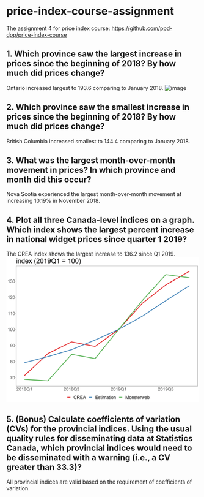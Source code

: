 # price-index-course-assignment
The assignment 4 for price index course: https://github.com/ppd-dpp/price-index-course

## 1.	Which province saw the largest increase in prices since the beginning of 2018? By how much did prices change?
Ontario increased largest to 193.6 comparing to January 2018.
![image](https://https://github.com/coredeliaz/price-index-course-assignment/blob/main/Provincial%20indices%20.jpg)

## 2.	Which province saw the smallest increase in prices since the beginning of 2018? By how much did prices change?
British Columbia increased smallest to 144.4 comparing to January 2018.

## 3.	What was the largest month-over-month movement in prices? In which province and month did this occur?
Nova Scotia experienced the largest month-over-month movement at increasing 10.19% in November 2018.

## 4.	Plot all three Canada-level indices on a graph. Which index shows the largest percent increase in national widget prices since quarter 1 2019?
The CREA index shows the largest increase to 136.2 since Q1 2019.
![image](https://github.com/coredeliaz/price-index-course-assignment/blob/main/National%20indices.jpg)

## 5.	(Bonus) Calculate coefficients of variation (CVs) for the provincial indices. Using the usual quality rules for disseminating data at Statistics Canada, which provincial indices would need to be disseminated with a warning (i.e., a CV greater than 33.3)?
All provincial indices are valid based on the requirement of coefficients of variation.
